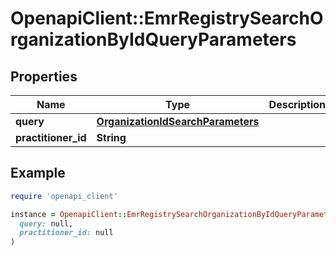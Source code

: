 # OpenapiClient::EmrRegistrySearchOrganizationByIdQueryParameters

## Properties

| Name | Type | Description | Notes |
| ---- | ---- | ----------- | ----- |
| **query** | [**OrganizationIdSearchParameters**](OrganizationIdSearchParameters.md) |  | [optional] |
| **practitioner_id** | **String** |  | [optional] |

## Example

```ruby
require 'openapi_client'

instance = OpenapiClient::EmrRegistrySearchOrganizationByIdQueryParameters.new(
  query: null,
  practitioner_id: null
)
```

